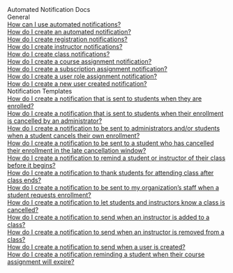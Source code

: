 <!-- 
    Adding new documents!
    1. Duplicate the following:
        <a class="subtopic_link" href="insert_document_link_here*">
            <div class="subtopic_title">insert_document_title here</div>
            <div class="subtopic_description">insert_document_description_here</div>
        </a>
    2. Replace:
        href link with your document's link
        subtopic_title text with your document's title
        subtopic_description text with your document's description
    3. Place in respective subtopic group
    
-->

<div class="categoriesHeader" tabindex="0" title="Administrator - Automated Notifications Docs Container">Automated Notification Docs</div>
<div class="accordionModule">
  <div class="subtopic selected">
    <div class="subtopic_header" tabindex="0" title="General Docs" role="button" aria-selected="true" selected>General</div>
    <div id="body_1" class="subtopic_links">
      <a class="subtopic_link" href="/tms/tms-administrators/notifications/use-automated-notifications.md">
        <div class="subtopic_title">How can I use automated notifications?</div>
      </a>
       <a class="subtopic_link" href="/tms/tms-administrators/notifications/create-an-automated-notification.md">
        <div class="subtopic_title">How do I create an automated notification?</div>
      </a>
       <a class="subtopic_link" href="/tms/tms-administrators/notifications/registration-notification.md">
        <div class="subtopic_title">How do I create registration notifications?</div>
      </a> 
      <a class="subtopic_link" href="/tms/tms-administrators/notifications/instructor-notifications.md">
        <div class="subtopic_title">How do I create instructor notifications?</div>
      </a>
      <a class="subtopic_link" href="/tms/tms-administrators/notifications/class-notifications.md">
        <div class="subtopic_title">How do I create class notifications?</div>
      </a>
      <a class="subtopic_link" href="/tms/tms-administrators/notifications/course-assignment-notifications.md">
        <div class="subtopic_title">How do I create a course assignment notification?</div>
      </a>
      <a class="subtopic_link" href="/tms/tms-administrators/notifications/subscription-assignment-notification.md">
        <div class="subtopic_title">How do I create a subscription assignment notification?</div>
      </a>
        <a class="subtopic_link" href="/tms/tms-administrators/notifications/user-role-notification.md">
        <div class="subtopic_title">How do I create a user role assignment notification?</div>
      </a>
        <a class="subtopic_link" href="/tms/tms-administrators/notifications/new-user-created-notification.md">
        <div class="subtopic_title">How do I create a new user created notification?</div>
      </a>
    </div>
  </div>
      <div class="subtopic">
    <div class="subtopic_header" tabindex="0" title="Notification Templates" role="button" aria-selected="false">Notification Templates</div>
    <div class="subtopic_links">
        <a class="subtopic_link" href="/tms/tms-administrators/notifications/template-students-enrolled.md">
        <div class="subtopic_title">How do I create a notification that is sent to students when they are enrolled?</div>
      </a>
        <a class="subtopic_link" href="/tms/tms-administrators/notifications/template-admin-cancel.md">
        <div class="subtopic_title">How do I create a notification that is sent to students when their enrollment is cancelled by an administrator?</div>
      </a>
        <a class="subtopic_link" href="/tms/tms-administrators/notifications/template-student-cancels.md">
        <div class="subtopic_title">How do I create a notification to be sent to administrators and/or students when a student cancels their own enrollment?</div>
      </a>
         <a class="subtopic_link" href="/tms/tms-administrators/notifications/template-late-cancel.md">
        <div class="subtopic_title">How do I create a notification to be sent to a student who has cancelled their enrollment in the late cancellation window?</div>
      </a>
        <a class="subtopic_link" href="/tms/tms-administrators/notifications/template-preclass-reminder.md">
        <div class="subtopic_title">How do I create a notification to remind a student or instructor of their class before it begins?</div>
      </a>
        <a class="subtopic_link" href="/tms/tms-administrators/notifications/template-after-class-thanks.md">
        <div class="subtopic_title">How do I create a notification to thank students for attending class after class ends?</div>
      </a>
        <a class="subtopic_link" href="/tms/tms-administrators/notifications/template-student-requests-enrollment.md">
        <div class="subtopic_title">How do I create a notification to be sent to my organization’s staff when a student requests enrollment?</div>
      </a>
        <a class="subtopic_link" href="/tms/tms-administrators/notifications/template-class-cancellation.md">
        <div class="subtopic_title">How do I create a notification to let students and instructors know a class is cancelled?</div>
      </a>
        <a class="subtopic_link" href="/tms/tms-administrators/notifications/template-instructor-assigned.md">
        <div class="subtopic_title">How do I create a notification to send when an instructor is added to a class?</div>
      </a>
        <a class="subtopic_link" href="/tms/tms-administrators/notifications/template-instructor-removed.md">
        <div class="subtopic_title">How do I create a notification to send when an instructor is removed from a class?</div>
      </a>
        <a class="subtopic_link" href="/tms/tms-administrators/notifications/template-user-created.md">
        <div class="subtopic_title">How do I create a notification to send when a user is created?</div>
      </a>
        <a class="subtopic_link" href="/tms/tms-administrators/notifications/template-course-assignment-expires.md">
        <div class="subtopic_title">How do I create a notification reminding a student when their course assignment will expire?</div>
      </a>
    </div>
  </div> 
</div>

